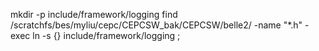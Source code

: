 mkdir -p include/framework/logging
find /scratchfs/bes/myliu/cepc/CEPCSW_bak/CEPCSW/belle2/ -name "*.h" -exec ln -s {}  include/framework/logging \;
